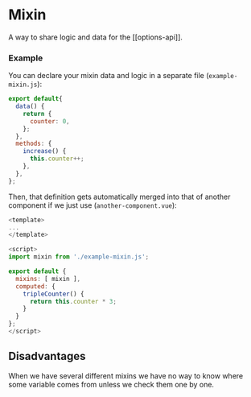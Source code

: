 # Mixin
A way to share logic and data for the [[options-api]].

### Example
You can declare your mixin data and logic in a separate file (`example-mixin.js`):

```js
export default{
  data() {
    return {
      counter: 0,
    };
  },
  methods: {
    increase() {
      this.counter++;
    },
  },
};
```

Then, that definition gets automatically merged into that of another component if we just use (`another-component.vue`):

```js
<template>
...
</template>

<script>
import mixin from './example-mixin.js';

export default {
  mixins: [ mixin ],
  computed: {
    tripleCounter() {
      return this.counter * 3;
    }
  }
};
</script>
```

## Disadvantages
When we have several different mixins we have no way to know where some variable comes from unless we check them one by one.
